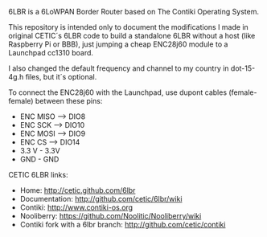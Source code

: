 6LBR is a 6LoWPAN Border Router based on The Contiki Operating System.

This repository is intended only to document the modifications I made in original CETIC´s 6LBR code to build a standalone 6LBR without a host (like Raspberry Pi or BBB), just jumping a cheap ENC28j60 module to a Launchpad cc1310 board.

I also changed the default frequency and channel to my country in dot-15-4g.h files, but it´s optional. 

To connect the ENC28j60 with the Launchpad, use dupont cables (female-female) between these pins:
* ENC MISO --> DIO8
* ENC SCK  --> DIO10
* ENC MOSI --> DIO9
* ENC CS   --> DIO14
* 3.3 V  - 3.3V
* GND - GND


CETIC 6LBR links:

* Home: http://cetic.github.com/6lbr
* Documentation: http://github.com/cetic/6lbr/wiki
* Contiki: http://www.contiki-os.org
* Nooliberry: https://github.com/Noolitic/Nooliberry/wiki
* Contiki fork with a 6lbr branch: http://github.com/cetic/contiki



